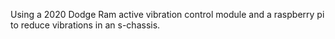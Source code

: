 Using a 2020 Dodge Ram active vibration control module and a raspberry pi to reduce vibrations in an s-chassis.

